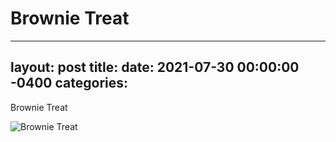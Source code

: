 # Brownie Treat
---
layout: post
title: 
date:   2021-07-30 00:00:00 -0400
categories: 
---

Brownie Treat

![Brownie Treat](/images/Brownie%20Treat.png)


